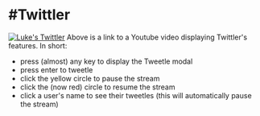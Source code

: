 #Twittler
================
[![Luke's Twittler](http://img.youtube.com/vi/watch?v=BEw-s4Le6Go/0.jpg)](http://www.youtube.com/watch?v=BEw-s4Le6Go&)
Above is a link to a Youtube video displaying Twittler's features. In short:
- press (almost) any key to display the Tweetle modal
- press enter to tweetle
- click the yellow circle to pause the stream
- click the (now red) circle to resume the stream
- click a user's name to see their tweetles (this will automatically pause the stream)
